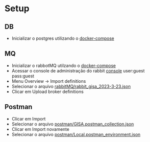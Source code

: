 # Setup

## DB
- Inicializar o postgres utilizando o [docker-compose](postgres/docker-compose.yml)


## MQ
- Inicializar o rabbotMQ utilzando o [docker-compose](rabbitMQ/docker-compose.yml)
- Acessar o console de administração do rabbit [console](http://127.0.0.1:15672/) user:guest pass:guest
- Menu Overview -> Import definitions
- Selecionar o arquivo [rabbitMQ/rabbit_gisa_2023-3-23.json](rabbitMQ/rabbit_gisa_2023-3-23.json)
- Clicar em Upload broker definitions

## Postman
- Clicar em Import 
- Selecionar o arquivo [postman/GISA.postman_collection.json](postman/GISA.postman_collection.json)
- Clicar em Import novamente
- Selecionar o arquivo [postman/Local.postman_environment.json](postman/Local.postman_environment.json)




